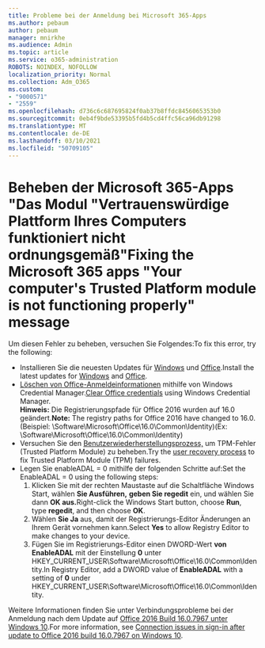 ```yaml
---
title: Probleme bei der Anmeldung bei Microsoft 365-Apps
ms.author: pebaum
author: pebaum
manager: mnirkhe
ms.audience: Admin
ms.topic: article
ms.service: o365-administration
ROBOTS: NOINDEX, NOFOLLOW
localization_priority: Normal
ms.collection: Adm_O365
ms.custom:
- "9000571"
- "2559"
ms.openlocfilehash: d736c6c687695824f0ab37b8ffdc8456065353b0
ms.sourcegitcommit: 0eb4f9bde53395b5fd4b5cd4ffc56ca96db91298
ms.translationtype: MT
ms.contentlocale: de-DE
ms.lasthandoff: 03/10/2021
ms.locfileid: "50709105"
---
```

# <a name="fixing-the-microsoft-365-apps-your-computers-trusted-platform-module-is-not-functioning-properly-message"></a><span data-ttu-id="0c601-102">Beheben der Microsoft 365-Apps "Das Modul "Vertrauenswürdige Plattform Ihres Computers funktioniert nicht ordnungsgemäß"</span><span class="sxs-lookup"><span data-stu-id="0c601-102">Fixing the Microsoft 365 apps "Your computer's Trusted Platform module is not functioning properly" message</span></span>

<span data-ttu-id="0c601-103">Um diesen Fehler zu beheben, versuchen Sie Folgendes:</span><span class="sxs-lookup"><span data-stu-id="0c601-103">To fix this error, try the following:</span></span>

- <span data-ttu-id="0c601-104">Installieren Sie die neuesten Updates für [Windows](https://support.microsoft.com/help/4027667/windows-10-update) und [Office](https://support.office.com/article/update-office-and-your-computer-with-microsoft-update-2ab296f3-7f03-43a2-8e50-46de917611c5).</span><span class="sxs-lookup"><span data-stu-id="0c601-104">Install the latest updates for [Windows](https://support.microsoft.com/help/4027667/windows-10-update) and [Office](https://support.office.com/article/update-office-and-your-computer-with-microsoft-update-2ab296f3-7f03-43a2-8e50-46de917611c5).</span></span>
- <span data-ttu-id="0c601-105">[Löschen von Office-Anmeldeinformationen](https://docs.microsoft.com/office/troubleshoot/office-suite-issues/another-account-already-signed-in#step-4-clear-cached-credentials-on-the-computer) mithilfe von Windows Credential Manager.</span><span class="sxs-lookup"><span data-stu-id="0c601-105">[Clear Office credentials](https://docs.microsoft.com/office/troubleshoot/office-suite-issues/another-account-already-signed-in#step-4-clear-cached-credentials-on-the-computer) using Windows Credential Manager.</span></span><br/>
    <span data-ttu-id="0c601-106">**Hinweis:** Die Registrierungspfade für Office 2016 wurden auf 16.0 geändert.</span><span class="sxs-lookup"><span data-stu-id="0c601-106">**Note:** The registry paths for Office 2016 have changed to 16.0.</span></span> <span data-ttu-id="0c601-107">(Beispiel: \Software\Microsoft\Office\16.0\Common\Identity\)</span><span class="sxs-lookup"><span data-stu-id="0c601-107">(Ex: \Software\Microsoft\Office\16.0\Common\Identity\)</span></span>
- <span data-ttu-id="0c601-108">Versuchen Sie den [Benutzerwiederherstellungsprozess,](https://docs.microsoft.com/office365/troubleshoot/administration/connection-issue-when-sign-in-office-2016#symptom-2) um TPM-Fehler (Trusted Platform Module) zu beheben.</span><span class="sxs-lookup"><span data-stu-id="0c601-108">Try the [user recovery process](https://docs.microsoft.com/office365/troubleshoot/administration/connection-issue-when-sign-in-office-2016#symptom-2) to fix Trusted Platform Module (TPM) failures.</span></span>
- <span data-ttu-id="0c601-109">Legen Sie enableADAL = 0 mithilfe der folgenden Schritte auf:</span><span class="sxs-lookup"><span data-stu-id="0c601-109">Set the EnableADAL = 0 using the following steps:</span></span>  
    1. <span data-ttu-id="0c601-110">Klicken Sie mit der rechten Maustaste auf die Schaltfläche Windows Start, wählen **Sie Ausführen,** **geben Sie regedit** ein, und wählen Sie dann **OK aus.**</span><span class="sxs-lookup"><span data-stu-id="0c601-110">Right-click the Windows Start button, choose **Run**, type **regedit**, and then choose **OK**.</span></span>
    2. <span data-ttu-id="0c601-111">Wählen **Sie Ja** aus, damit der Registrierungs-Editor Änderungen an Ihrem Gerät vornehmen kann.</span><span class="sxs-lookup"><span data-stu-id="0c601-111">Select **Yes** to allow Registry Editor to make changes to your device.</span></span>
    3. <span data-ttu-id="0c601-112">Fügen Sie im Registrierungs-Editor einen DWORD-Wert **von EnableADAL** mit der Einstellung **0** unter HKEY_CURRENT_USER\Software\Microsoft\Office\16.0\Common\Identity.</span><span class="sxs-lookup"><span data-stu-id="0c601-112">In Registry Editor, add a DWORD value of **EnableADAL** with a setting of **0** under HKEY_CURRENT_USER\Software\Microsoft\Office\16.0\Common\Identity.</span></span>

<span data-ttu-id="0c601-113">Weitere Informationen finden Sie unter Verbindungsprobleme bei der Anmeldung nach dem Update auf [Office 2016 Build 16.0.7967 unter Windows 10](https://docs.microsoft.com/office365/troubleshoot/administration/connection-issue-when-sign-in-office-2016).</span><span class="sxs-lookup"><span data-stu-id="0c601-113">For more information, see [Connection issues in sign-in after update to Office 2016 build 16.0.7967 on Windows 10](https://docs.microsoft.com/office365/troubleshoot/administration/connection-issue-when-sign-in-office-2016).</span></span>